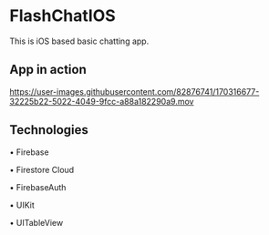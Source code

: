# FlashChatIOS

This is iOS based basic chatting app.

## App in action


https://user-images.githubusercontent.com/82876741/170316677-32225b22-5022-4049-9fcc-a88a182290a9.mov

## Technologies

• Firebase

• Firestore Cloud

• FirebaseAuth

• UIKit

• UITableView
